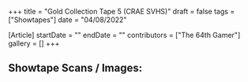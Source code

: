 +++
title = "Gold Collection Tape 5 (CRAE SVHS)"
draft = false
tags = ["Showtapes"]
date = "04/08/2022"

[Article]
startDate = ""
endDate = ""
contributors = ["The 64th Gamer"]
gallery = []
+++
<h2>Showtape Scans / Images:</h2>
